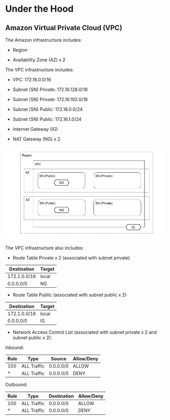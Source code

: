 # Under the Hood

## Amazon Virtual Private Cloud (VPC)

The Amazon infrastructure includes:

* Region

* Availability Zone (AZ) x 2

The VPC infrastructure includes:

* VPC: 172.16.0.0/16

* Subnet (SN) Private: 172.16.128.0/18

* Subnet (SN) Private: 172.16.192.0/18

* Subnet (SN) Public: 172.16.0.0/24

* Subnet (SN) Public: 172.16.1.0/24

* Internet Gateway (IG)

* NAT Gateway (NG) x 2

![vpc](vpc.png)

The VPC infrastructure also includes:

* Route Table Private x 2 (associated with subnet private)

| Destination  | Target |
| ------------ | ------ |
| 172.1.0.0/16 | local  |
| 0.0.0.0/0    | NG     |

* Route Table Public (associated with subnet public x 2)

| Destination  | Target |
| ------------ | ------ |
| 172.1.0.0/16 | local  |
| 0.0.0.0/0    | IG     |

* Network Access Control List (associated with subnet private x 2 and subnet public x 2):

Inbound:

| Rule | Type        | Source      | Allow/Deny |
| ---- | ----------- | ----------- | ---------- |
| 100  | ALL Traffic | 0.0.0.0/0   | ALLOW      |
| *    | ALL Traffic | 0.0.0.0/0   | DENY       |

Outbound:

| Rule | Type        | Destination | Allow/Deny |
| ---- | ----------- | ----------- | ---------- |
| 100  | ALL Traffic | 0.0.0.0/0   | ALLOW      |
| *    | ALL Traffic | 0.0.0.0/0   | DENY       |
